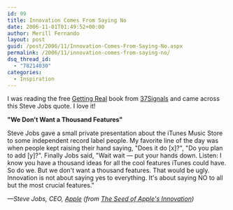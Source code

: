 ```yaml
---
id: 99
title: Innovation Comes From Saying No
date: 2006-11-01T01:49:52+00:00
author: Merill Fernando
layout: post
guid: /post/2006/11/Innovation-Comes-From-Saying-No.aspx
permalink: /2006/11/innovation-comes-from-saying-no/
dsq_thread_id:
  - "78214030"
categories:
  - Inspiration
---
```

<p>I was reading the free <a href="http://gettingreal.37signals.com/">Getting Real</a> book from <a href="http://www.37signals.com/">37Signals</a> and came across this Steve Jobs quote. I love it!</p>
<p><b>"We Don't Want a Thousand Features"</b> </p>
<p>Steve Jobs gave a small private presentation about the iTunes Music Store to some independent record label people. My favorite line of the day was when people kept raising their hand saying, "Does it do [x]?", "Do you plan to add [y]?". Finally Jobs said, "Wait wait &mdash; put your hands down. Listen: I know you have a thousand ideas for all the cool features iTunes could have. So do we. But we don't want a thousand features. That would be ugly. Innovation is not about saying yes to everything. It's about saying NO to all but the most crucial features."</p>
<p><cite>&mdash;Steve Jobs, CEO, <a href="http://www.apple.com/">Apple</a> (from <a href="http://www.businessweek.com/bwdaily/dnflash/oct2004/nf20041012_4018_db083.htm">The Seed of Apple's Innovation</a>)</cite></p>